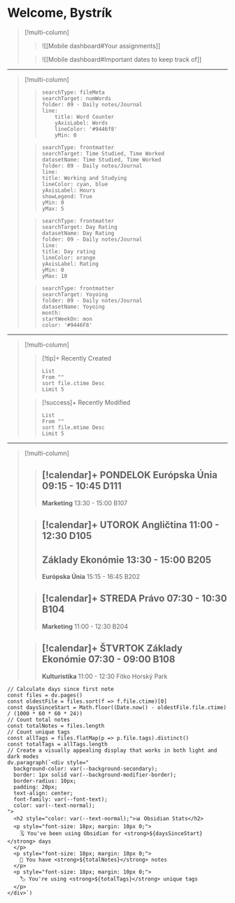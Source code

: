 # Welcome, Bystrík
> [!multi-column]
> > ![[Mobile dashboard#Your assignments]]
> 
> > ![[Mobile dashboard#Important dates to keep track of]]

---

> [!multi-column]
>
> >```tracker
> > searchType: fileMeta
> > searchTarget: numWords
> > folder: 09 - Daily notes/Journal
> > line:
> > 	title: Word Counter
> > 	yAxisLabel: Words
> > 	lineColor: '#9446f8'
> > 	yMin: 0
> > ```
>
> > ```tracker
> >searchType: frontmatter
> >searchTarget: Time Studied, Time Worked
> >datasetName: Time Studied, Time Worked
> >folder: 09 - Daily notes/Journal
> >line:
> >	title: Working and Studying
> >	lineColor: cyan, blue
> >	yAxisLabel: Hours
> >	showLegend: True
> >	yMin: 0
> >	yMax: 5
> >```
>
> > ```tracker
> >searchType: frontmatter
> >searchTarget: Day Rating
> >datasetName: Day Rating
> >folder: 09 - Daily notes/Journal
> >line:
> >	title: Day rating
> >	lineColor: orange
> >	yAxisLabel: Rating
> >	yMin: 0
> >	yMax: 10
> >```
> 
> >```tracker
> >searchType: frontmatter
> >searchTarget: Yoyoing
> >folder: 09 - Daily notes/Journal
> >datasetName: Yoyoing
> >month:
> >	startWeekOn: mon
> >	color: '#9446F8'
> >```

---

> [!multi-column]
>
> > [!tip]+ Recently Created
>>```dataview
> >List
> >From ""
> >sort file.ctime Desc
> >Limit 5
> >```
>
> > [!success]+ Recently Modified
>> ```dataview 
> > List 
> > From ""
> > sort file.mtime Desc
> > Limit 5
> > ```

---

> [!multi-column]
>
> > [!calendar]+ PONDELOK
> > **Európska Únia**
> > 09:15 - 10:45
> > D111
> > ---
> > **Marketing**
> > 13:30 - 15:00
> > B107
>
> > [!calendar]+ UTOROK
> > **Angličtina**
> > 11:00 - 12:30
> > D105
> > ---
> > **Základy Ekonómie**
> > 13:30 - 15:00
> > B205
> > ---
> > **Európska Únia**
> > 15:15 - 16:45
> > B202
> 
> > [!calendar]+ STREDA
> > **Právo**
> > 07:30 - 10:30
> > B104
> > ---
> > **Marketing**
> > 11:00 - 12:30
> > B204
> 
> > [!calendar]+ ŠTVRTOK
> > **Základy Ekonómie**
> > 07:30 - 09:00
> > B108
> > ---
> > **Kulturistika**
> > 11:00 - 12:30
> > Fitko Horský Park

```dataviewjs
// Calculate days since first note
const files = dv.pages()
const oldestFile = files.sort(f => f.file.ctime)[0]
const daysSinceStart = Math.floor((Date.now() - oldestFile.file.ctime) / (1000 * 60 * 60 * 24))
// Count total notes
const totalNotes = files.length
// Count unique tags
const allTags = files.flatMap(p => p.file.tags).distinct()
const totalTags = allTags.length
// Create a visually appealing display that works in both light and dark modes
dv.paragraph(`<div style="
  background-color: var(--background-secondary);
  border: 1px solid var(--background-modifier-border);
  border-radius: 10px;
  padding: 20px;
  text-align: center;
  font-family: var(--font-text);
  color: var(--text-normal);
">
  <h2 style="color: var(--text-normal);">📊 Obsidian Stats</h2>
  <p style="font-size: 18px; margin: 10px 0;">
    🗓️ You've been using Obsidian for <strong>${daysSinceStart}</strong> days
  </p>
  <p style="font-size: 18px; margin: 10px 0;">
    📝 You have <strong>${totalNotes}</strong> notes
  </p>
  <p style="font-size: 18px; margin: 10px 0;">
    🏷️ You're using <strong>${totalTags}</strong> unique tags
  </p>
</div>`)
```